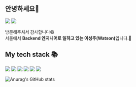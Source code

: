 ## 안녕하세요👋

<a href="https://lsj31404.tistory.com" target="_blank"><img src="https://img.shields.io/badge/Blog-09B3AF?style=flat-square&logo=Storyblok&logoColor=white"/></a>
<a href="https://lsj31404.tistory.com" target="_blank"><img src="https://img.shields.io/badge/lsj40413@gmail.com-EA4335?style=flat-square&logo=Gmail&logoColor=white"/></a>
<!--
<a href="https://lsj31404.tistory.com" target="_blank"><img src="https://img.shields.io/badge/Portfolio-000000?style=flat-square&logo=Notion&logoColor=white"/></a>
-->


방문해주셔서 감사합니다😄<br>
서울에서 <b>Backend 엔지니어로 일하고 있는 이성주(Watson)</b>입니다.🔭

## My tech stack 📚

<img src="https://img.shields.io/badge/Java-007396?style=flat-square&logo=openjdk&logoColor=white"/> <img src="https://img.shields.io/badge/Python-3776AB?style=flat-square&logo=Python&logoColor=white"/> <img src="https://img.shields.io/badge/FastAPI-009688?style=flat-square&logo=FastAPI&logoColor=white"/>
<img src="https://img.shields.io/badge/AWS-FF9900?style=flat-square&logo=Amazon AWS&logoColor=white"/>
<img src="https://img.shields.io/badge/Docker-2496ED?style=flat-square&logo=Docker&logoColor=white"/>
<img src="https://img.shields.io/badge/MySQL-4479A1?style=flat-square&logo=MySQL&logoColor=white"/>


![Anurag's GitHub stats](https://github-readme-stats.vercel.app/api?username=Seongju-Lee&show_icons=true&theme=radical)


<!--
**Seongju-Lee/Seongju-Lee** is a ✨ _special_ ✨ repository because its `README.md` (this file) appears on your GitHub profile.

Here are some ideas to get you started:

- 🔭 I’m currently working on ...
- 🌱 I’m currently learning ...
- 👯 I’m looking to collaborate on ...
- 🤔 I’m looking for help with ...
- 💬 Ask me about ...
- 📫 How to reach me: ...
- 😄 Pronouns: ...
- ⚡ Fun fact: ...
-->
